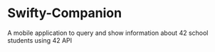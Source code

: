 # Swifty-Companion
A mobile application to query and show information about 42 school students using 42 API
